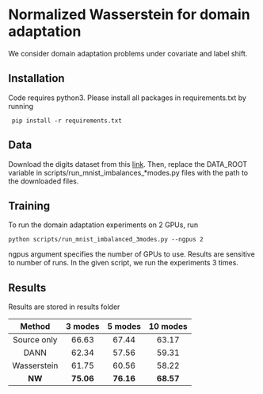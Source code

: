 # Normalized Wasserstein for domain adaptation
We consider domain adaptation problems under covariate and label shift. 

## Installation
Code requires python3. Please install all packages in requirements.txt by running
 
` pip install -r requirements.txt`

## Data
Download the digits dataset from this [link](http://www.cs.umd.edu/~yogesh/projectpages/normalized_wasserstein/files/digits.zip).
Then, replace the DATA_ROOT variable in scripts/run_mnist_imbalances_*modes.py files
with the path to the downloaded files.

## Training
To run the domain adaptation experiments on 2 GPUs, run

`
    python scripts/run_mnist_imbalanced_3modes.py --ngpus 2
`

ngpus argument specifies the number of GPUs to use. 
Results are sensitive to number of runs. In the given script, we run the experiments 3 times.

## Results
Results are stored in results folder
 
| Method | 3 modes | 5 modes | 10 modes |
| :---: | :---: | :---: | :---: | 
| Source only | 66.63 | 67.44 | 63.17 | 
| DANN | 62.34 | 57.56 | 59.31 |
| Wasserstein | 61.75 | 60.56 | 58.22 |
| **NW** | **75.06** | **76.16** | **68.57** |
